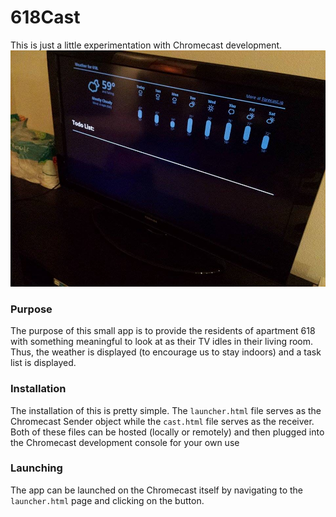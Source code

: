 618Cast
=======

This is just a little experimentation with Chromecast development.   
![618Cast Preview](preview.jpg)

### Purpose ###
The purpose of this small app is to provide the residents of apartment
618 with something meaningful to look at as their TV idles in their living
room. Thus, the weather is displayed (to encourage us to stay indoors)
and a task list is displayed.

### Installation ###
The installation of this is pretty simple. The `launcher.html` file serves
as the Chromecast Sender object while the `cast.html` file serves as 
the receiver. Both of these files can be hosted (locally or remotely) and then
plugged into the Chromecast development console for your own use

### Launching ###
The app can be launched on the Chromecast itself by navigating to the
`launcher.html` page and clicking on the button.
